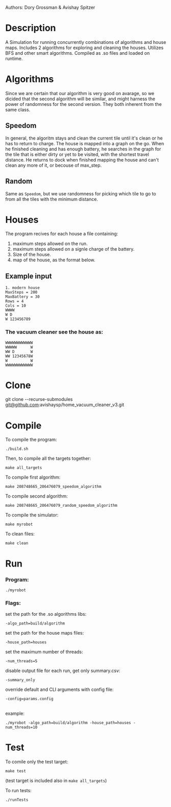 Authors: Dory Grossman & Avishay Spitzer

# Description
A Simulation for running concurrently combinations of algorithms and house maps. Includes 2 algorithms for exploring and cleaning the houses. Utilizes BFS and other smart algorithms. Compiled as .so files and loaded on runtime.

# Algorithms
Since we are certain that our algorithm is very good on avarage, so we dicided that the second algorithm will be similar, and might harness the power of randomness for the second version. They both inherent from the same class.

## Speedom
In general, the algoritm stays and clean the current tile until it's clean or he has to return to charge.
The house is mapped into a graph on the go.
When he finished cleaning and has enough battery, he searches in the graph for the tile that is either dirty or yet to be visited, with the shortest travel distance.
He returns to dock when finished mapping the house and can't clean any more of it, or becouse of max_step.

## Random
Same as `Speedom`, but we use randomness for picking which tile to go to from all the tiles with the minimum distance.

# Houses

The program recives for each house a file containing:
1. maximum steps allowed on the run.
2. maximum steps allowed on a signle charge of the battery.
3. Size of the house.
4. map of the house, as the format below.

## Example input
```
1. modern house
MaxSteps = 200
MaxBattery = 30
Rows = 4
Cols = 10
WWWW
W D
W 123456789
```

### The vacuum cleaner see the house as:
```
WWWWWWWWWWWW
WWWWW      W
WW D       W
WW 12345678W
W          W
WWWWWWWWWWWW
```
# Clone

git clone --recurse-submodules git@github.com:avishaysp/home_vacuum_cleaner_v3.git


# Compile

To compile the program:

`./build.sh`

Then, to compile all the targets together:

`make all_targets`


To compile first algorithm:

`make 208748665_206476079_speedom_algorithm`

To compile second algorithm:

`make 208748665_206476079_random_speedom_algorithm`

To compile the simulator:

`make myrobot`

To clean files:

`make clean`

# Run

### Program:

`./myrobot`

### Flags:
set the path for the .so algorithms libs:

`-algo_path=build/algorithm`

set the path for the house maps files:

`-house_path=houses`

set the maximum number of threads:

`-num_threads=5`

disable output file for each run, get only summary.csv:

`-summary_only`

override default and CLI arguments with config file:

`-config=params.config`

##
example:

`./myrobot -algo_path=build/algorithm -house_path=houses -num_threads=10`

# Test

To comile only the test target:

`make test`

(test target is included also in `make all_targets`)

To run tests:

`./runTests`